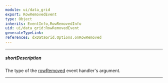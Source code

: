 ```yaml
---
module: ui/data_grid
export: RowRemovedEvent
type: Object
inherits: EventInfo,RowRemovedInfo
uid: ui/data_grid:RowRemovedEvent
generateTypeLink: 
references: dxDataGrid.Options.onRowRemoved
---
```

---
##### shortDescription
The type of the [rowRemoved]({basewidgetpath}/Events/#rowRemoved) event handler's argument.

---
<!-- Description goes here -->